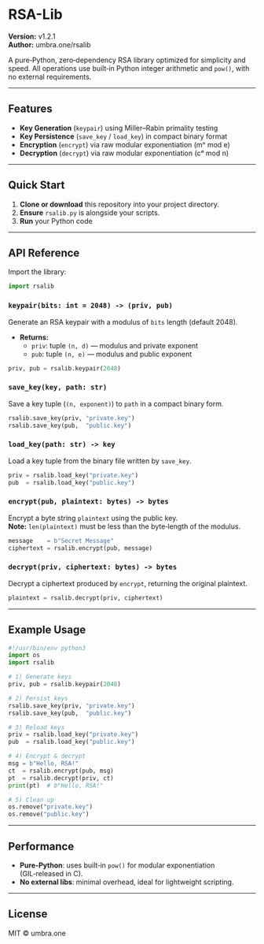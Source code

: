 # RSA-Lib

**Version:** v1.2.1\
**Author:** umbra.one/rsalib

A pure‑Python, zero‑dependency RSA library optimized for simplicity and speed. All operations use built‑in Python integer arithmetic and `pow()`, with no external requirements.

---

## Features

- **Key Generation** (`keypair`) using Miller–Rabin primality testing
- **Key Persistence** (`save_key` / `load_key`) in compact binary format
- **Encryption** (`encrypt`) via raw modular exponentiation (mⁿ mod e)
- **Decryption** (`decrypt`) via raw modular exponentiation (cᵈ mod n)

---

## Quick Start

1. **Clone or download** this repository into your project directory.
2. **Ensure** `rsalib.py` is alongside your scripts.
3. **Run** your Python code

---

## API Reference

Import the library:

```python
import rsalib
```

### `keypair(bits: int = 2048) -> (priv, pub)`

Generate an RSA keypair with a modulus of `bits` length (default 2048).

- **Returns:**
  - `priv`: tuple `(n, d)` — modulus and private exponent
  - `pub`:  tuple `(n, e)` — modulus and public exponent

```python
priv, pub = rsalib.keypair(2048)
```

### `save_key(key, path: str)`

Save a key tuple (`(n, exponent)`) to `path` in a compact binary form.

```python
rsalib.save_key(priv, "private.key")
rsalib.save_key(pub,  "public.key")
```

### `load_key(path: str) -> key`

Load a key tuple from the binary file written by `save_key`.

```python
priv = rsalib.load_key("private.key")
pub  = rsalib.load_key("public.key")
```

### `encrypt(pub, plaintext: bytes) -> bytes`

Encrypt a byte string `plaintext` using the public key.\
**Note:** `len(plaintext)` must be less than the byte‐length of the modulus.

```python
message    = b"Secret Message"
ciphertext = rsalib.encrypt(pub, message)
```

### `decrypt(priv, ciphertext: bytes) -> bytes`

Decrypt a ciphertext produced by `encrypt`, returning the original plaintext.

```python
plaintext = rsalib.decrypt(priv, ciphertext)
```

---

## Example Usage

```python
#!/usr/bin/env python3
import os
import rsalib

# 1) Generate keys
priv, pub = rsalib.keypair(2048)

# 2) Persist keys
rsalib.save_key(priv, "private.key")
rsalib.save_key(pub,  "public.key")

# 3) Reload keys
priv = rsalib.load_key("private.key")
pub  = rsalib.load_key("public.key")

# 4) Encrypt & decrypt
msg = b"Hello, RSA!"
ct  = rsalib.encrypt(pub, msg)
pt  = rsalib.decrypt(priv, ct)
print(pt)  # b"Hello, RSA!"

# 5) Clean up
os.remove("private.key")
os.remove("public.key")
```

---

## Performance

- **Pure‑Python**: uses built‑in `pow()` for modular exponentiation (GIL‑released in C).
- **No external libs**: minimal overhead, ideal for lightweight scripting.

---

## License

MIT © umbra.one
